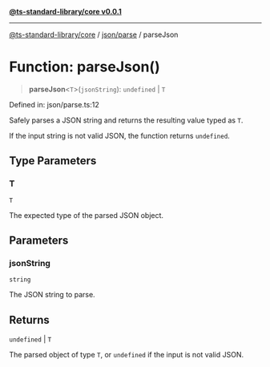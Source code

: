 [**@ts-standard-library/core v0.0.1**](../../../README.md)

***

[@ts-standard-library/core](../../../modules.md) / [json/parse](../README.md) / parseJson

# Function: parseJson()

> **parseJson**\<`T`\>(`jsonString`): `undefined` \| `T`

Defined in: json/parse.ts:12

Safely parses a JSON string and returns the resulting value typed as `T`.

If the input string is not valid JSON, the function returns `undefined`.

## Type Parameters

### T

`T`

The expected type of the parsed JSON object.

## Parameters

### jsonString

`string`

The JSON string to parse.

## Returns

`undefined` \| `T`

The parsed object of type `T`, or `undefined` if the input is not valid JSON.
